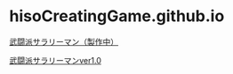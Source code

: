 # hisoCreatingGame.github.io

[武闘派サラリーマン（製作中）](https://hisocreatinggame.github.io/salaryman/index.html)

[武闘派サラリーマンver1.0](https://hisoCreatingGame.github.io/buto-ha-saralyman-u/)
